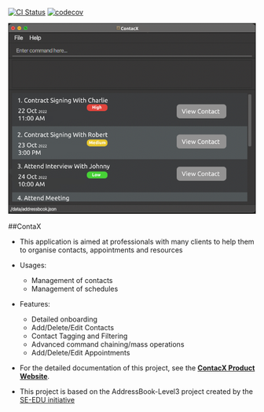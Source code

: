 [![CI Status](https://github.com/AY2122S2-CS2103-W17-1/tp/workflows/Java%20CI/badge.svg)](https://github.com/AY2122S2-CS2103-W17-1/tp/actions)
[![codecov](https://codecov.io/gh/AY2122S2-CS2103-W17-1/tp/branch/master/graph/badge.svg)](https://codecov.io/gh/AY2122S2-CS2103-W17-1/tp)

![Ui](docs/images/Ui.png)

##ContaX

* This application is aimed at professionals with many clients to help them to organise contacts, appointments and resources

* Usages:
  * Management of contacts
  * Management of schedules

* Features:
  * Detailed onboarding
  * Add/Delete/Edit Contacts
  * Contact Tagging and Filtering
  * Advanced command chaining/mass operations
  * Add/Delete/Edit Appointments
* For the detailed documentation of this project, see the **[ContacX Product Website](https://ay2122s2-cs2103-w17-1.github.io/tp/)**.


* This project is based on the AddressBook-Level3 project created by the [SE-EDU initiative](https://se-education.org)
